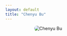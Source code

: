 ```yaml
---
layout: default
title: "Chenyu Bu"
---
```


<img src="{{ site.baseurl }}/assets/img/profile.jpg" alt="Chenyu Bu" style="max-width: 320px; border-radius: 8px; display: block; margin: auto;">

